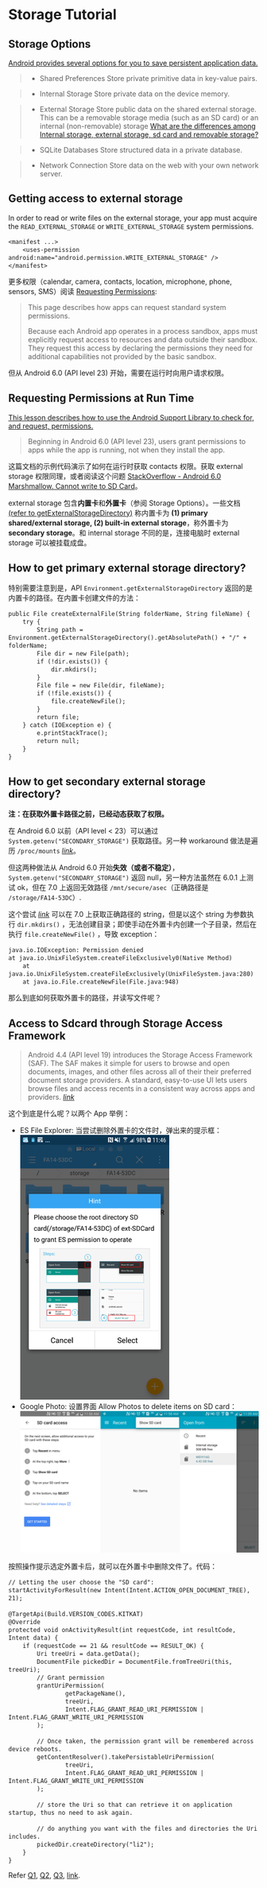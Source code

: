 Storage Tutorial
================

Storage Options
---------------

[Android provides several options for you to save persistent application data.](https://developer.android.com/guide/topics/data/data-storage.html)

> - Shared Preferences
    Store private primitive data in key-value pairs.
      
> - Internal Storage
    Store private data on the device memory.

> - External Storage
    Store public data on the shared external storage. This can be a removable storage media (such as an SD card) or an internal (non-removable) storage
    [What are the differences among Internal storage, external storage, sd card and removable storage?](http://stackoverflow.com/questions/5092591/what-are-the-differences-among-internal-storage-external-storage-sd-card-and-r)

> - SQLite Databases
    Store structured data in a private database.

> - Network Connection
    Store data on the web with your own network server.


Getting access to external storage
----------------------------------

In order to read or write files on the external storage, your app must acquire the `READ_EXTERNAL_STORAGE` or `WRITE_EXTERNAL_STORAGE` system permissions.

    <manifest ...>
        <uses-permission android:name="android.permission.WRITE_EXTERNAL_STORAGE" />
    </manifest>

更多权限（calendar, camera, contacts, location, microphone, phone, sensors, SMS）阅读 [Requesting Permissions](https://developer.android.com/guide/topics/permissions/requesting.html):

> This page describes how apps can request standard system permissions.
> 
> Because each Android app operates in a process sandbox, apps must explicitly request access to resources and data outside their sandbox. They request this access by declaring the permissions they need for additional capabilities not provided by the basic sandbox. 

但从 Android 6.0 (API level 23) 开始，需要在运行时向用户请求权限。

Requesting Permissions at Run Time
----------------------------------

[This lesson describes how to use the Android Support Library to check for, and request, permissions.](https://developer.android.com/training/permissions/requesting.html)

> Beginning in Android 6.0 (API level 23), users grant permissions to apps while the app is running, not when they install the app.

这篇文档的示例代码演示了如何在运行时获取 contacts 权限。获取 external storage 权限同理，或者阅读这个问题 [ StackOverflow - Android 6.0 Marshmallow. Cannot write to SD Card](http://stackoverflow.com/questions/33139754/android-6-0-marshmallow-cannot-write-to-sd-card)。

external storage 包含**内置卡**和**外置卡**（参阅 Storage Options）。一些文档 [(refer to getExternalStorageDirectory)](https://developer.android.com/reference/android/os/Environment.html#getExternalStorageDirectory()) 称内置卡为 **(1) primary shared/external storage, (2) built-in external storage**，称外置卡为 **secondary storage**。和 internal storage 不同的是，连接电脑时 external storage 可以被挂载成盘。


How to get primary external storage directory?
----------------------------------------------

特别需要注意到是，API `Environment.getExternalStorageDirectory` 返回的是内置卡的路径。在内置卡创建文件的方法：

    public File createExternalFile(String folderName, String fileName) {
        try {
            String path = Environment.getExternalStorageDirectory().getAbsolutePath() + "/" + folderName;
            File dir = new File(path);
            if (!dir.exists()) {
                dir.mkdirs();
            }
            File file = new File(dir, fileName);
            if (!file.exists()) {
                file.createNewFile();
            }
            return file;
        } catch (IOException e) {
            e.printStackTrace();
            return null;
        }
    }

How to get secondary external storage directory?
------------------------------------------------

**注：在获取外置卡路径之前，已经动态获取了权限。**

在 Android 6.0 以前（API level < 23）可以通过 `System.getenv("SECONDARY_STORAGE")` 获取路径。另一种 workaround 做法是遍历 `/proc/mounts` [*link*](http://stackoverflow.com/a/13648873/2722270)。

但这两种做法从 Android 6.0 开始**失效（或者不稳定）**，`System.getenv("SECONDARY_STORAGE")` 返回 null，另一种方法虽然在 6.0.1 上测试 ok，但在 7.0 上返回无效路径 `/mnt/secure/asec`（正确路径是 `/storage/FA14-53DC`）.

这个尝试 [*link*](http://blog.fidroid.com/post/android/ru-he-zheng-que-huo-de-androidnei-wai-sdqia-lu-jing) 可以在 7.0 上获取正确路径的 string，但是以这个 string 为参数执行 `dir.mkdirs()` ，无法创建目录；即使手动在外置卡内创建一个子目录，然后在执行 `file.createNewFile()` ，导致 exception：

    java.io.IOException: Permission denied
    at java.io.UnixFileSystem.createFileExclusively0(Native Method)
        at java.io.UnixFileSystem.createFileExclusively(UnixFileSystem.java:280)
        at java.io.File.createNewFile(File.java:948)

那么到底如何获取外置卡的路径，并读写文件呢？

Access to Sdcard through Storage Access Framework
-------------------------------------------------

> Android 4.4 (API level 19) introduces the Storage Access Framework (SAF). The SAF makes it simple for users to browse and open documents, images, and other files across all of their their preferred document storage providers. A standard, easy-to-use UI lets users browse files and access recents in a consistent way across apps and providers. [*link*](https://developer.android.com/guide/topics/providers/document-provider.html)

这个到底是什么呢？以两个 App 举例：

- ES File Explorer: 当尝试删除外置卡的文件时，弹出来的提示框：
    <img src="es_file_explorer_storage_access.png" width=300>
- Google Photo: 设置界面 Allow Photos to delete items on SD card：
    ![d](open_files_using_storage_access_framework.png)

按照操作提示选定外置卡后，就可以在外置卡中删除文件了。代码：

    // Letting the user choose the "SD card":
    startActivityForResult(new Intent(Intent.ACTION_OPEN_DOCUMENT_TREE), 21);
    
    @TargetApi(Build.VERSION_CODES.KITKAT)
    @Override
    protected void onActivityResult(int requestCode, int resultCode, Intent data) {
        if (requestCode == 21 && resultCode == RESULT_OK) {
            Uri treeUri = data.getData();
            DocumentFile pickedDir = DocumentFile.fromTreeUri(this, treeUri);
            // Grant permission
            grantUriPermission(
                    getPackageName(),
                    treeUri,
                    Intent.FLAG_GRANT_READ_URI_PERMISSION | Intent.FLAG_GRANT_WRITE_URI_PERMISSION
            );
            
            // Once taken, the permission grant will be remembered across device reboots.
            getContentResolver().takePersistableUriPermission(
                    treeUri,
                    Intent.FLAG_GRANT_READ_URI_PERMISSION | Intent.FLAG_GRANT_WRITE_URI_PERMISSION
            );
            
            // store the Uri so that can retrieve it on application startup, thus no need to ask again.
            
            // do anything you want with the files and directories the Uri includes.
            pickedDir.createDirectory("li2");
        }
    }
    

Refer [Q1](http://stackoverflow.com/questions/36862675/android-sd-card-write-permission-using-saf-storage-access-framework), [Q2](http://stackoverflow.com/questions/43066117/android-m-write-to-sd-card-permission-denied), [Q3](http://stackoverflow.com/questions/26744842/how-to-use-the-new-sd-card-access-api-presented-for-android-5-0-lollipop), [link](http://www.techotopia.com/index.php/An_Android_Storage_Access_Framework_Example).
